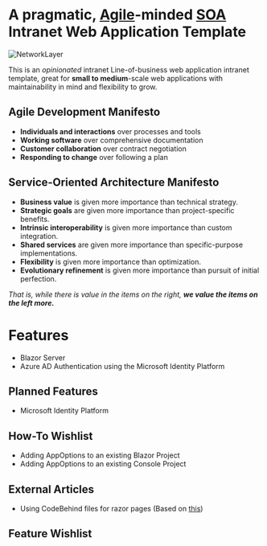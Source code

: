 

# A pragmatic, [Agile](https://en.wikipedia.org/wiki/Agile_software_development)-minded [SOA](https://en.wikipedia.org/wiki/Service-oriented_architecture) Intranet Web Application Template

![NetworkLayer](assets/diagrams/NetworkLayer.png)

This is an *opinionated* intranet Line-of-business web application intranet template, great for **small to medium**-scale web applications with maintainability in mind and flexibility to grow.
  
  ## Agile Development Manifesto
  - **Individuals and interactions** over processes and tools
  - **Working software** over comprehensive documentation
  - **Customer collaboration** over contract negotiation
  - **Responding to change** over following a plan

## Service-Oriented Architecture Manifesto
  - **Business value** is given more importance than technical strategy.
  - **Strategic goals** are given more importance than project-specific benefits.
  - **Intrinsic interoperability** is given more importance than custom integration.
  - **Shared services** are given more importance than specific-purpose implementations.
  - **Flexibility** is given more importance than optimization.
  - **Evolutionary refinement** is given more importance than pursuit of initial perfection.

  *That is, while there is value in the items on the right, **we value the items on the left more.***

# Features
- Blazor Server
- Azure AD Authentication using the Microsoft Identity Platform 

## Planned Features
- Microsoft Identity Platform 

## How-To Wishlist
- Adding AppOptions to an existing Blazor Project
- Adding AppOptions to an existing Console Project

## External Articles
- Using CodeBehind files for razor pages (Based on [this](https://medium.com/stories-by-progress/using-a-code-behind-approach-to-blazor-components-da6525f576cc))

## Feature Wishlist